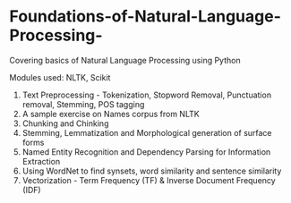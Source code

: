 # Foundations-of-Natural-Language-Processing-
Covering basics of Natural Language Processing using Python

Modules used: NLTK, Scikit

1. Text Preprocessing - Tokenization, Stopword Removal, Punctuation removal, Stemming, POS tagging 
2. A sample exercise on Names corpus from NLTK
3. Chunking and Chinking 
4. Stemming, Lemmatization and Morphological generation of surface forms
5. Named Entity Recognition and Dependency Parsing for Information Extraction
6. Using WordNet to find synsets, word similarity and sentence similarity
7. Vectorization - Term Frequency (TF) & Inverse Document Frequency (IDF)
